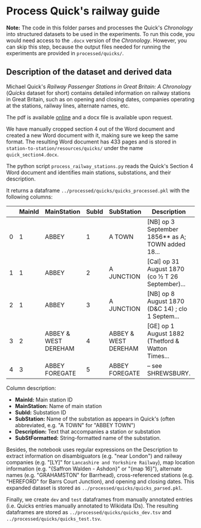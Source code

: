 # Process Quick's railway guide

**Note:** The code in this folder parses and processes the Quick's _Chronology_ into structured datasets to be used in the experiments. To run this code, you would need access to the `.docx` version of the _Chronology_. However, you can skip this step, because the output files needed for running the experiments are provided in `processed/quicks/`.


## Description of the dataset and derived data

Michael Quick's _Railway Passenger Stations in Great Britain: A Chronology_ (_Quicks_ dataset for short) contains detailed information on railway stations in Great Britain, such as on opening and closing dates, companies operating at the stations, railway lines, alternate names, etc.

The pdf is available [online](https://rchs.org.uk/wp-content/uploads/2020/09/Railway-Passenger-Stations-v5.02.pdf) and a docx file is available upon request.

We have manually cropped section 4 out of the Word document and created a new Word document with it, making sure we keep the same format. The resulting Word document has 433 pages and is stored in `station-to-station/resources/quicks/` under the name `quick_section4.docx`.

The python script `process_railway_stations.py` reads the Quick's Section 4 Word document and identifies main stations, substations, and their description.

It returns a dataframe `../processed/quicks/quicks_processed.pkl` with the following columns:

|   | MainId | MainStation          | SubId | SubStation           | Description                                       | SubStFormatted         |
|---|--------|----------------------|-------|----------------------|---------------------------------------------------|------------------------|
| 0 | 1      | ABBEY                | 1     | A TOWN               | [NB] op 3 September 1856** as A; TOWN added 18... | ABBEY TOWN             |
| 1 | 1      | ABBEY                | 2     | A JUNCTION           | [Cal] op 31 August 1870 (co ½ T 26 September)...  | ABBEY JUNCTION         |
| 2 | 1      | ABBEY                | 3     | A JUNCTION           | [NB] op 8 August 1870 (D&C 14) ; clo 1 Septem...  | ABBEY JUNCTION         |
| 3 | 2      | ABBEY & WEST DEREHAM | 4     | ABBEY & WEST DEREHAM | [GE] op 1 August 1882 (Thetford & Watton Times... | ABBEY AND WEST DEREHAM |
| 4 | 3      | ABBEY FOREGATE       | 5     | ABBEY FOREGATE       | – see SHREWSBURY.                                 | ABBEY FOREGATE         |

Column description:
* **MainId:** Main station ID
* **MainStation:** Name of main station
* **SubId:** Substation ID
* **SubStation:** Name of the substation as appears in Quick's (often abbreviated, e.g. "A TOWN" for "ABBEY TOWN")
* **Description:** Text that accompanies a station or substation
* **SubStFormatted:** String-formatted name of the substation.

Besides, the notebook uses regular expressions on the Description to extract information on disambiguators (e.g. "near London") and railway companies (e.g. "[LY]" for `Lancashire and Yorkshire Railway`), map location information (e.g. "{Saffron Walden - Ashdon}" or "{map 16}"), alternate names (e.g. "GRAHAMSTON" for Barrhead), cross-referenced stations (e.g. "HEREFORD" for Barrs Court Junction), and opening and closing dates. This expanded dataset is stored as `../processed/quicks/quicks_parsed.pkl`.

Finally, we create `dev` and `test` dataframes from manually annotated entries (i.e. Quicks entries manually annotated to Wikidata IDs). The resulting dataframes are stored as `../processed/quicks/quicks_dev.tsv` and `../processed/quicks/quicks_test.tsv`.
